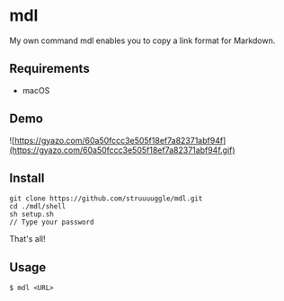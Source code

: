 # mdl

My own command mdl enables you to copy a link format for Markdown.

## Requirements
- macOS

## Demo

![https://gyazo.com/60a50fccc3e505f18ef7a82371abf94f](https://gyazo.com/60a50fccc3e505f18ef7a82371abf94f.gif)

## Install

```shell
git clone https://github.com/struuuuggle/mdl.git
cd ./mdl/shell
sh setup.sh
// Type your password
```

That's all!
 
## Usage

```shell
$ mdl <URL>
```